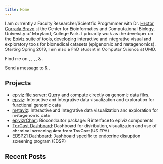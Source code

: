 ```yaml
---
title: Home
---
```


I am currently a Faculty Researcher/Scientific Programmer with Dr. [Hector Corrada Bravo](http://www.hcbravo.org) at the Center for Bioinformatics and Computational Biology, University of Maryland, College Park. I primarily work as the developer on the [Epiviz](http://www.epiviz.org) suite of tools, developing interactive and integrative visual and exploratory tools for biomedical datasets (epigenomic and metagenomics). Starting Spring 2019, I am also a PhD student in Computer Science at UMD.

Find me on 
<a class="icon" target="_blank" href="http://github.com/jkanche"><i class="fab fa-github"></i></a>,
<a class="icon" target="_blank" href="http://twitter.com/jayaram"><i class="fab fa-twitter"></i></a>,
<a class="icon" target="_blank" href="http://www.linkedin.com/in/jkanche/"><i class="fab fa-linkedin"></i></a>,
<a class="icon" target="_blank" href="http://scholar.google.com/citations?user=CFOvaRwAAAAJ"><i class="fab fa-google"></i></a>,
<a class="icon" target="_blank" href="http://www.researchgate.net/profile/Jayaram_Kancherla"><i class="fab fa-researchgate"></i></a> &
<a class="icon" target="_blank" href="http://orcid.org/0000-0001-5855-5031"><i class="fab fa-react"></i></a>.

Send a message to 
<a class="icon" target="_blank" href="http://keybase.io/jayaram"><i class="fab fa-keybase"></i></a> & 
<a class="icon" target="_blank" href="mailto:jayaram.kancherla@gmail.com"><i class="fas fa-envelope"></i></a>.


## Projects

- [epiviz file server](https://epivizfileparser.readthedocs.io/en/latest/): Query and compute directly on genomic data files.
- [epiviz](epiviz.org): Interactive and Integrative data visualization and exploration for functional genomic data
- [metaviz](metaviz.org): Interactive and Integrative data visualization and exploration for metagenomic data
- [epivizrChart](http://www.bioconductor.org/packages/3.6/bioc/html/epivizrChart.html): Biocondcutor package: R interface to epiviz components
- [ToxCast Dashboard](http://actor.epa.gov/dashboard): Dashboard for distribution, visualization and use of chemical screening data from ToxCast (US EPA)
- [EDSP21 Dashboard](http://actor.epa.gov/edsp21): Dashboard specific to endocrine disruption screening program (EDSP)

## Recent Posts

<!-- Something will eventually show up here! -->
